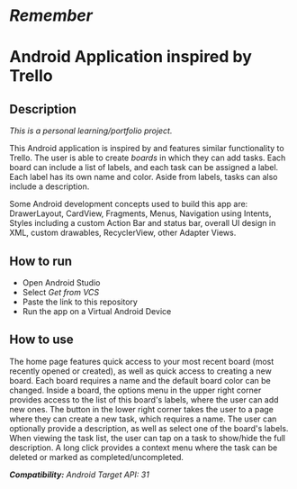 # _Remember_ 
# Android Application inspired by Trello
## Description
_This is a personal learning/portfolio project._

This Android application is inspired by and features similar functionality to Trello.
The user is able to create _boards_ in which they can add tasks. Each board can include a list of labels, and each task can be assigned a label. Each label has its own name and color.
Aside from labels, tasks can also include a description. 

Some Android development concepts used to build this app are: DrawerLayout, CardView, Fragments, Menus, Navigation using Intents, Styles including a custom Action Bar and status bar, overall UI design in XML, custom drawables, RecyclerView, other Adapter Views.  

## How to run
- Open Android Studio
- Select _Get from VCS_
- Paste the link to this repository
- Run the app on a Virtual Android Device

## How to use 
The home page features quick access to your most recent board (most recently opened or created), as well as quick access to creating a new board.
Each board requires a name and the default board color can be changed.
Inside a board, the options menu in the upper right corner provides access to the list of this board's labels, where the user can add new ones.
The button in the lower right corner takes the user to a page where they can create a new task, which requires a name. The user can optionally provide a description, as well as select one of the board's labels.
When viewing the task list, the user can tap on a task to show/hide the full description. A long click provides a context menu where the task can be deleted or marked as completed/uncompleted.

___Compatibility:___ _Android Target API: 31_
